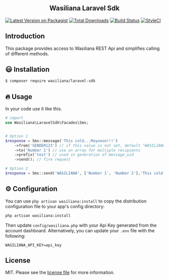 <h2 align="center">
    Wasiliana Laravel Sdk
</h2>

<p align="center">

[![Latest Version on Packagist][ico-version]][link-packagist]
[![Total Downloads][ico-downloads]][link-downloads]
[![Build Status][ico-travis]][link-travis]
[![StyleCI][ico-styleci]][link-styleci]

</p>

## Introduction

This package provides access to Wasiliana REST Api and simplifies calling of different methods.

:smiley: Installation
------------

```bash
$ composer require wasiliana/laravel-sdk
```

:fire: Usage
------------

In your code use it like this.

```php
# import
use Wasiliana\LaravelSdk\Facades\Sms;


# Option 1
$response = Sms::message('This cold...Mayoooo!!!')
    ->from('SENDER123') // if this value is not set, default "WASILIANA" is used as sender
    ->to('Number 1') // use an array for multiple recipients
    ->prefix('test') // used in generation of message_uid
    ->send(); // fire request

# Option 2
$response = Sms::send('WASILIANA', ['Number 1', 'Number 2'],'This cold...Mayoooo!!!', 'test');
```

:gear: Configuration
-------------

You can use `php artisan wasiliana:install` to copy the distribution configuration file to your app's config directory:

```bash
php artisan wasiliana:install
```

Then update `config/wasiliana.php` with your Api Key generated from the account dashboard. Alternatively, you can update your `.env` file with the following:

```dotenv
WASILIANA_API_KEY=api_key
```

## License

MIT. Please see the [license file](license.md) for more information.

[ico-version]: https://img.shields.io/packagist/v/wasiliana/laravel-sdk.svg?style=flat-square
[ico-downloads]: https://img.shields.io/packagist/dt/wasiliana/laravel-sdk.svg?style=flat-square
[ico-travis]: https://img.shields.io/travis/wasiliana/laravel-sdk/master.svg?style=flat-square
[ico-styleci]: https://styleci.io/repos/12345678/shield
[link-packagist]: https://packagist.org/packages/wasiliana/laravel-sdk
[link-downloads]: https://packagist.org/packages/wasiliana/laravel-sdk
[link-travis]: https://travis-ci.org/wasiliana/laravel-sdk
[link-styleci]: https://styleci.io/repos/12345678
[link-author]: https://github.com/wasiliana
[link-contributors]: ../../contributors
